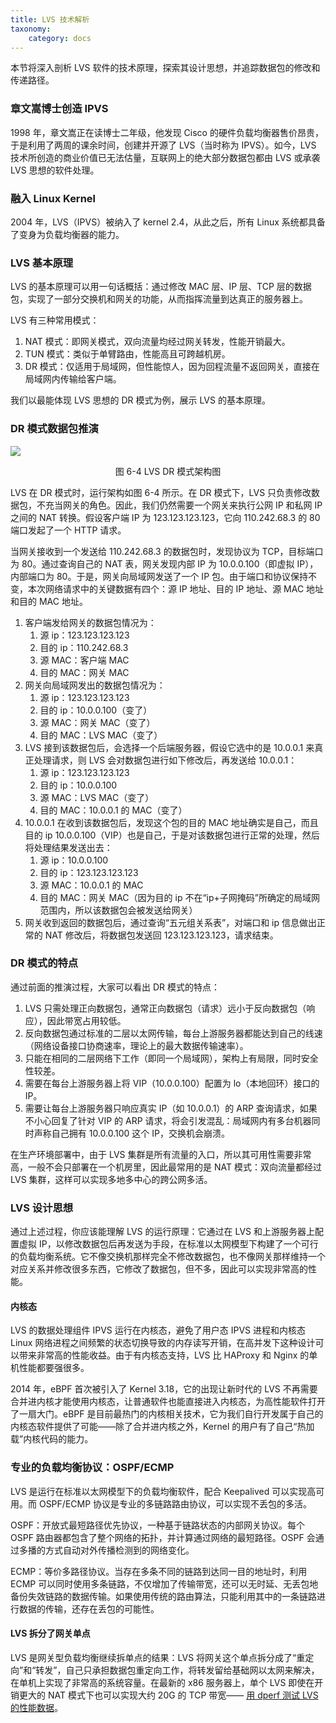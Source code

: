 ```yaml
---
title: LVS 技术解析
taxonomy:
    category: docs
---
```


本节将深入剖析 LVS 软件的技术原理，探索其设计思想，并追踪数据包的修改和传递路径。

### 章文嵩博士创造 IPVS

1998 年，章文嵩正在读博士二年级，他发现 Cisco 的硬件负载均衡器售价昂贵，于是利用了两周的课余时间，创建并开源了 LVS（当时称为 IPVS）。如今，LVS 技术所创造的商业价值已无法估量，互联网上的绝大部分数据包都由 LVS 或承袭 LVS 思想的软件处理。

### 融入 Linux Kernel

2004 年，LVS（IPVS）被纳入了 kernel 2.4，从此之后，所有 Linux 系统都具备了变身为负载均衡器的能力。

### LVS 基本原理

LVS 的基本原理可以用一句话概括：通过修改 MAC 层、IP 层、TCP 层的数据包，实现了一部分交换机和网关的功能，从而指挥流量到达真正的服务器上。

LVS 有三种常用模式：

1. NAT 模式：即网关模式，双向流量均经过网关转发，性能开销最大。
2. TUN 模式：类似于单臂路由，性能高且可跨越机房。
3. DR 模式：仅适用于局域网，但性能惊人，因为回程流量不返回网关，直接在局域网内传输给客户端。

我们以最能体现 LVS 思想的 DR 模式为例，展示 LVS 的基本原理。

### DR 模式数据包推演

![](https://qn.lvwenhan.com/2023-01-08-16731922967424.jpg)
<center>图 6-4 LVS DR 模式架构图</center>

LVS 在 DR 模式时，运行架构如图 6-4 所示。在 DR 模式下，LVS 只负责修改数据包，不充当网关的角色。因此，我们仍然需要一个网关来执行公网 IP 和私网 IP 之间的 NAT 转换。假设客户端 IP 为 123.123.123.123，它向 110.242.68.3 的 80 端口发起了一个 HTTP 请求。

当网关接收到一个发送给 110.242.68.3 的数据包时，发现协议为 TCP，目标端口为 80。通过查询自己的 NAT 表，网关发现内部 IP 为 10.0.0.100（即虚拟 IP），内部端口为 80。于是，网关向局域网发送了一个 IP 包。由于端口和协议保持不变，本次网络请求中的关键数据有四个：源 IP 地址、目的 IP 地址、源 MAC 地址和目的 MAC 地址。

1. 客户端发给网关的数据包情况为：
    1. 源 ip：123.123.123.123
    2. 目的 ip：110.242.68.3
    3. 源 MAC：客户端 MAC
    4. 目的 MAC：网关 MAC
2. 网关向局域网发出的数据包情况为：
    1. 源 ip：123.123.123.123
    2. 目的 ip：10.0.0.100（变了）
    3. 源 MAC：网关 MAC（变了）
    4. 目的 MAC：LVS MAC（变了）
3. LVS 接到该数据包后，会选择一个后端服务器，假设它选中的是 10.0.0.1 来真正处理请求，则 LVS 会对数据包进行如下修改后，再发送给 10.0.0.1：
    1. 源 ip：123.123.123.123
    2. 目的 ip：10.0.0.100
    3. 源 MAC：LVS MAC（变了）
    4. 目的 MAC：10.0.0.1 的 MAC（变了）
4. 10.0.0.1 在收到该数据包后，发现这个包的目的 MAC 地址确实是自己，而且目的 ip 10.0.0.100（VIP）也是自己，于是对该数据包进行正常的处理，然后将处理结果发送出去：
    1. 源 ip：10.0.0.100
    2. 目的 ip：123.123.123.123
    3. 源 MAC：10.0.0.1 的 MAC
    4. 目的 MAC：网关 MAC（因为目的 ip 不在“ip+子网掩码”所确定的局域网范围内，所以该数据包会被发送给网关）
5. 网关收到返回的数据包后，通过查询“五元组关系表”，对端口和 ip 信息做出正常的 NAT 修改后，将数据包发送回 123.123.123.123，请求结束。

### DR 模式的特点

通过前面的推演过程，大家可以看出 DR 模式的特点：

1. LVS 只需处理正向数据包，通常正向数据包（请求）远小于反向数据包（响应），因此带宽占用较低。
2. 反向数据包通过标准的二层以太网传输，每台上游服务器都能达到自己的线速（网络设备接口协商速率，理论上的最大数据传输速率）。
3. 只能在相同的二层网络下工作（即同一个局域网），架构上有局限，同时安全性较差。
4. 需要在每台上游服务器上将 VIP（10.0.0.100）配置为 lo（本地回环）接口的 IP。
5. 需要让每台上游服务器只响应真实 IP（如 10.0.0.1）的 ARP 查询请求，如果不小心回复了针对 VIP 的 ARP 请求，将会引发混乱：局域网内有多台机器同时声称自己拥有 10.0.0.100 这个 IP，交换机会崩溃。

在生产环境部署中，由于 LVS 集群是所有流量的入口，所以其可用性需要非常高，一般不会只部署在一个机房里，因此最常用的是 NAT 模式：双向流量都经过 LVS 集群，这样可以实现多地多中心的跨公网多活。

### LVS 设计思想

通过上述过程，你应该能理解 LVS 的运行原理：它通过在 LVS 和上游服务器上配置虚拟 IP，以修改数据包后再发送为手段，在标准以太网模型下构建了一个可行的负载均衡系统。它不像交换机那样完全不修改数据包，也不像网关那样维持一个对应关系并修改很多东西，它修改了数据包，但不多，因此可以实现非常高的性能。

#### 内核态

LVS 的数据处理组件 IPVS 运行在内核态，避免了用户态 IPVS 进程和内核态 Linux 网络进程之间频繁的状态切换导致的内存读写开销，在高并发下这种设计可以带来非常高的性能收益。由于有内核态支持，LVS 比 HAProxy 和 Nginx 的单机性能都要强很多。

2014 年，eBPF 首次被引入了 Kernel 3.18，它的出现让新时代的 LVS 不再需要合并进内核才能使用内核态，让普通软件也能直接进入内核态，为高性能软件打开了一扇大门。eBPF 是目前最热门的内核相关技术，它为我们自行开发属于自己的内核态软件提供了可能——除了合并进内核之外，Kernel 的用户有了自己“热加载”内核代码的能力。

### 专业的负载均衡协议：OSPF/ECMP

LVS 是运行在标准以太网模型下的负载均衡软件，配合 Keepalived 可以实现高可用。而 OSPF/ECMP 协议是专业的多链路路由协议，可以实现不丢包的多活。

OSPF：开放式最短路径优先协议，一种基于链路状态的内部网关协议。每个 OSPF 路由器都包含了整个网络的拓扑，并计算通过网络的最短路径。OSPF 会通过多播的方式自动对外传播检测到的网络变化。

ECMP：等价多路径协议。当存在多条不同的链路到达同一目的地址时，利用 ECMP 可以同时使用多条链路，不仅增加了传输带宽，还可以无时延、无丢包地备份失效链路的数据传输。如果使用传统的路由算法，只能利用其中的一条链路进行数据的传输，还存在丢包的可能性。

#### LVS 拆分了网关单点

LVS 是网关型负载均衡继续拆单点的结果：LVS 将网关这个单点拆分成了“重定向”和“转发”，自己只承担数据包重定向工作，将转发留给基础网以太网来解决，在单机上实现了非常高的系统容量。在最新的 x86 服务器上，单个 LVS 即使在开销更大的 NAT 模式下也可以实现大约 20G 的 TCP 带宽—— [用 dperf 测试 LVS 的性能数据](http://s8u.cn/pRFcV)。
